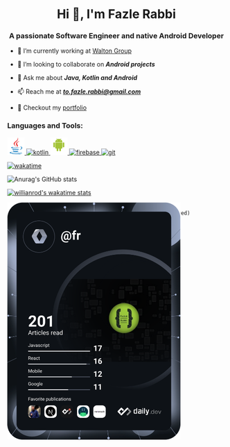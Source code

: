 [//]: # (### Hi there 👋)

<h1 align="center">Hi 👋, I'm Fazle Rabbi</h1>
<h3 align="center">A passionate Software Engineer and native Android Developer</h3>

- 🔭 I’m currently working at [Walton Group](https://www.waltonbd.com)

- 👯 I’m looking to collaborate on ***Android projects***

- 💬 Ask me about ***Java, Kotlin and Android***

- 📫 Reach me at ***to.fazle.rabbi@gmail.com***

- 📄 Checkout my [portfolio](https://fr.crevado.com)


<h3 align="left">Languages and Tools:</h3>
<p align="left"> <a href="https://www.java.com" target="_blank" rel="noreferrer"> <img src="https://raw.githubusercontent.com/devicons/devicon/master/icons/java/java-original.svg" alt="java" width="40" height="40"/> </a> <a href="https://kotlinlang.org" target="_blank" rel="noreferrer"> <img src="https://user-images.githubusercontent.com/13250644/187092187-4b6488f3-7044-48db-bcfb-9dc4a3c77e64.svg" alt="kotlin" width="40" height="40"/> </a> <a href="https://developer.android.com" target="_blank" rel="noreferrer"> <img src="https://raw.githubusercontent.com/devicons/devicon/master/icons/android/android-original-wordmark.svg" alt="android" width="40" height="40"/> </a> <a href="https://firebase.google.com/" target="_blank" rel="noreferrer"> <img src="https://www.vectorlogo.zone/logos/firebase/firebase-icon.svg" alt="firebase" width="40" height="40"/> </a> <a href="https://git-scm.com/" target="_blank" rel="noreferrer"> <img src="https://www.vectorlogo.zone/logos/git-scm/git-scm-icon.svg" alt="git" width="40" height="40"/> </a> </p>


[![wakatime](https://wakatime.com/badge/user/00ee8e94-a8a0-403f-9e7a-6c099ffac609.svg)](https://wakatime.com/@00ee8e94-a8a0-403f-9e7a-6c099ffac609)

![Anurag's GitHub stats](https://github-readme-stats.vercel.app/api?username=fruzelee&theme=algolia&show_icons=true)

[![willianrod's wakatime stats](https://github-readme-stats.vercel.app/api/wakatime?username=fazlerabbi)](https://github.com/anuraghazra/github-readme-stats)

<a style="position:fixed; float:right;" href="https://app.daily.dev/fr"><img src="https://github.com/fruzelee/fruzelee/blob/main/devcard.svg" width="400" alt="Md. Fazle Rabbi's Dev Card"/></a>

    ![visitors](https://visitor-badge.glitch.me/badge?page_id=fruzelee.fruzelee&left_color=green&right_color=red)

<!--
**fruzelee/fruzelee** is a ✨ _special_ ✨ repository because its `README.md` (this file) appears on your GitHub profile.

Here are some ideas to get you started:

- 🔭 I’m currently working on https://waltonbd.com
- 🌱 I’m currently learning ...
- 👯 I’m looking to collaborate on ...
- 🤔 I’m looking for help with ...
- 💬 Ask me about ...
- 📫 How to reach me: ...
- 😄 Pronouns: ...
- ⚡ Fun fact: ...
-->
